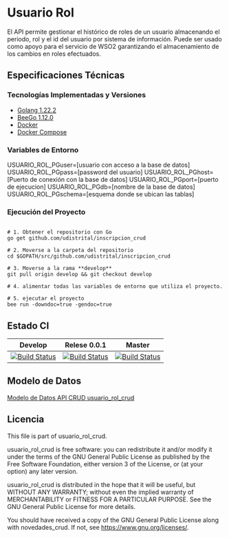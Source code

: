 # Usuario Rol
El API permite gestionar el histórico de roles de un usuario almacenando el periodo, rol y el id del usuario por sistema de información.
Puede ser usado como apoyo para el servicio de WSO2 garantizando el almacenamiento de los cambios en roles efectuados.

## Especificaciones Técnicas

### Tecnologías Implementadas y Versiones
* [Golang 1.22.2](https://github.com/udistrital/introduccion_oas/blob/master/instalacion_de_herramientas/golang.md)
* [BeeGo 1.12.0](https://github.com/udistrital/introduccion_oas/blob/master/instalacion_de_herramientas/beego.md)
* [Docker](https://docs.docker.com/engine/install/ubuntu/)
* [Docker Compose](https://docs.docker.com/compose/)

### Variables de Entorno

USUARIO_ROL_PGuser=[usuario con acceso a la base de datos]
USUARIO_ROL_PGpass=[password del usuario]
USUARIO_ROL_PGhost=[Puerto de conexión con la base de datos]
USUARIO_ROL_PGport=[puerto de ejecucion]
USUARIO_ROL_PGdb=[nombre de la base de datos]
USUARIO_ROL_PGschema=[esquema donde se ubican las tablas]

### Ejecución del Proyecto
```shel

# 1. Obtener el repositorio con Go
go get github.com/udistrital/inscripcion_crud

# 2. Moverse a la carpeta del repositorio
cd $GOPATH/src/github.com/udistrital/inscripcion_crud

# 3. Moverse a la rama **develop**
git pull origin develop && git checkout develop

# 4. alimentar todas las variables de entorno que utiliza el proyecto.

# 5. ejecutar el proyecto
bee run -downdoc=true -gendoc=true 
```
## Estado CI

| Develop | Relese 0.0.1 | Master |
| -- | -- | -- |
| [![Build Status](https://hubci.portaloas.udistrital.edu.co/api/badges/udistrital/usuario_rol_crud/status.svg?ref=refs/heads/develop)](https://hubci.portaloas.udistrital.edu.co/udistrital/usuario_rol_crud/) | [![Build Status](https://hubci.portaloas.udistrital.edu.co/api/badges/udistrital/usuario_rol_crud/status.svg?ref=refs/heads/release/0.0.1)](https://hubci.portaloas.udistrital.edu.co/udistrital/usuario_rol_crud/) | [![Build Status](https://hubci.portaloas.udistrital.edu.co/api/badges/udistrital/usuario_rol_crud/status.svg?ref=refs/heads/main)](https://hubci.portaloas.udistrital.edu.co/udistrital/usuario_rol_crud/) |

## Modelo de Datos

[Modelo de Datos API CRUD usuario_rol_crud](./docs/usuarios%20y%20roles%20V6.drawio.png)


## Licencia

This file is part of usuario_rol_crud.

usuario_rol_crud is free software: you can redistribute it and/or modify it under the terms of the GNU General Public License as published by the Free Software Foundation, either version 3 of the License, or (at your option) any later version.

usuario_rol_crud is distributed in the hope that it will be useful, but WITHOUT ANY WARRANTY; without even the implied warranty of MERCHANTABILITY or FITNESS FOR A PARTICULAR PURPOSE. See the GNU General Public License for more details.

You should have received a copy of the GNU General Public License along with novedades_crud. If not, see https://www.gnu.org/licenses/.
